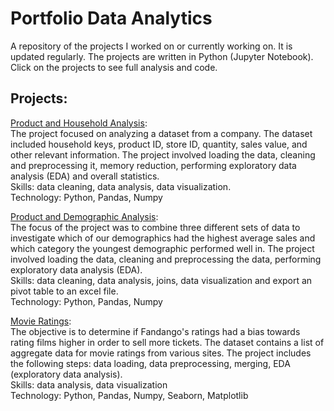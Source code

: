 # Portfolio Data Analytics

A repository of the projects I worked on or currently working on. It is updated regularly. The projects are written in Python (Jupyter Notebook). Click on the projects to see full analysis and code. 

## Projects:

[Product and Household Analysis](https://github.com/Kathi-Urban/portfolio/blob/main/Project%20Data%20Analysis/Data%20Analysis%20Project.ipynb): <br/>
The project focused on analyzing a dataset from a company. The dataset included household keys,	product ID, store ID, quantity, sales value, and other relevant information. The project involved loading the data, cleaning and preprocessing it, memory reduction, performing exploratory data analysis (EDA) and overall statistics. <br/>
Skills: data cleaning, data analysis, data visualization. <br/>
Technology: Python, Pandas, Numpy

[Product and Demographic Analysis](https://github.com/Kathi-Urban/portfolio/blob/main/Project%20Data%20Analysis/Data%20Analysis%20Project%202.ipynb):<br/>
The focus of the project was to combine three different sets of data to investigate which of our demographics had the highest average sales and which category the youngest demographic performed well in. The project involved loading the data, cleaning and preprocessing the data, performing exploratory data analysis (EDA).<br/>
Skills: data cleaning, data analysis, joins, data visualization and export an pivot table to an excel file. <br/>
Technology: Python, Pandas, Numpy

[Movie Ratings](https://github.com/Kathi-Urban/portfolio/blob/main/Movie%20Rating/Movie%20Ratings%20Project.ipynb):<br/>
The objective is to determine if Fandango's ratings had a bias towards rating films higher in order to sell more tickets. The dataset contains a list of aggregate data for movie ratings from various sites. The project includes the following steps: data loading, data preprocessing, merging, EDA (exploratory data analysis).<br/>
Skills: data analysis, data visualization <br/>
Technology: Python, Pandas, Numpy, Seaborn, Matplotlib 



